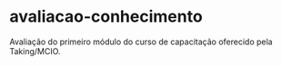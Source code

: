 # avaliacao-conhecimento
Avaliação do primeiro módulo do curso de capacitação oferecido pela Taking/MCIO.
